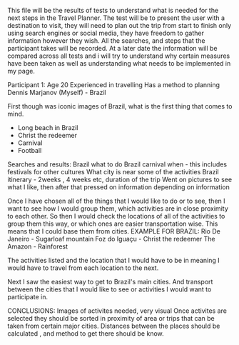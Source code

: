 This file will be the results of tests to understand what is needed for the next steps in the Travel Planner.
The test will be to present the user with a destination to visit, they will need to plan out the trip from start to finish only using search engines or social media, they have freedom to gather information however they wish.
All the searches, and steps that the participant takes will be recorded.
At a later date the information will be compared across all tests and i will try to understand why certain measures have been taken as well as understanding what needs to be implemented in my page.

Participant 1:
Age 20
Experienced in travelling
Has a method to planning
Dennis Marjanov (Myself) - Brazil

First though was iconic images of Brazil, what is the first thing that comes to mind.
- Long beach in Brazil
- Christ the redeemer
- Carnival
- Football

Searches and results:
Brazil what to do
Brazil carnival when - this includes festivals for other cultures
What city is near some of the activities
Brazil itinerary - 2weeks , 4 weeks etc, duration of the trip
Went on pictures to see what I like, then after that pressed on information depending on information

Once I have chosen all of the things that I would like to do or to see, then I want to see how I would group them, which activities are in close proximity to each other. So then I would check the locations of all of the activities to group them this way, or which ones are easier transportation wise.
This means that I could base them from cities.
EXAMPLE FOR BRAZIL:
Rio De Janeiro - Sugarloaf mountain
Foz do Iguaçu - Christ the redeemer
The Amazon - Rainforest

The activities listed and the location that I would have to be in meaning I would have to travel from each location to the next.

Next I saw the easiest way to get to Brazil's main cities. And transport between the cities that I would like to see or activities I would want to participate in.


CONCLUSIONS:
Images of activites needed, very visual
Once activites are selected they should be sorted in proximity of area or trips that can be taken from certain major cities.
Distances between the places should be calculated , and method to get there should be know.

